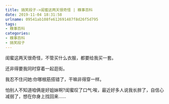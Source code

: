 ```yaml
---
title: 搞笑段子->闺蜜这两天很奇怪 | 糗事百科
date: 2019-11-04 18:31:58
urlname: 09541ab108fe612691487f8d26f5d795
tags: 
- 糗事百科
categories:
- 糗事百科
- 搞笑段子
---
```

闺蜜这两天很奇怪，不管买什么衣服，都要给我买一套。

还非得要我同时穿着一起逛街。

我忍不住问她:你哪根筋搭错了，干嘛非得穿一样。

怕别人不知道咱俩是好姐妹啊?闺蜜叹了口气:唉，最近好多人说我长胖了，自信心减弱了，想在你身上找回来……


